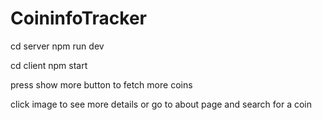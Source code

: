 # CoininfoTracker
cd server
npm run dev

cd client
npm start

press show more button to fetch more coins

click image to see more details
or
go to about page and search for a coin
